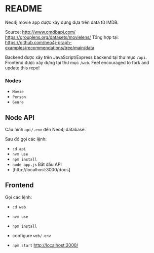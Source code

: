 # README

Neo4j movie app được xây dựng dựa trên data từ IMDB.

Source:
http://www.omdbapi.com/
https://grouplens.org/datasets/movielens/
Tổng hợp tại:
https://github.com/neo4j-graph-examples/recommendations/tree/main/data

Backend được xây trên JavaScript/Express backend tại thư mục `/api`.
Frontend được xây dựng tại thư mục `/web`.
Feel encouraged to fork and update this repo!

### Nodes

- `Movie`
- `Person`
- `Genre`

## Node API

Cấu hình `api/.env` đến Neo4j database.

Sau đó gọi các lệnh:

- `cd api`
- `nvm use`
- `npm install`
- `node app.js` Bắt đầu API
- [http://localhost:3000/docs]

## Frontend

Gọi các lệnh:

- `cd web`
- `nvm use`
- `npm install`
- configure `web/.env`

- `npm start` [http://localhost:3000/](http://localhost:3000/)
